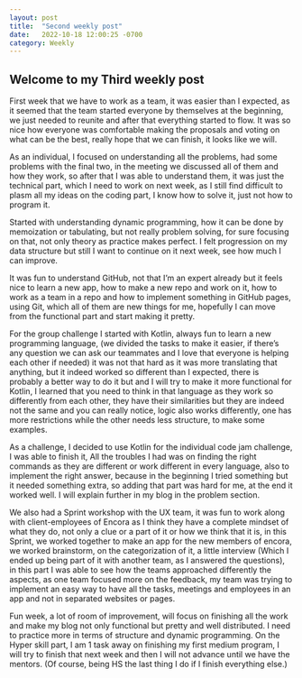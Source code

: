 ```yaml
---
layout: post
title:  "Second weekly post"
date:   2022-10-18 12:00:25 -0700
category: Weekly
---
```

## Welcome to my Third weekly post

First week that we have to work as a team, it was easier than I expected, as it seemed that the team started everyone by themselves at the beginning, 
we just needed to reunite and after that everything started to flow. It was so nice how everyone was comfortable making the proposals and voting on 
what can be the best, really hope that we can finish, it looks like we will. 

As an individual, I focused on understanding all the problems, had some problems with the final two, in the meeting we discussed all of them and 
how they work, so after that I was able to understand them, it was just the technical part, which I need to work on next week, as I still 
find difficult to plasm all my ideas on the coding part, I know how to solve it, just not how to program it. 

Started with understanding dynamic programming, how it can be done by memoization or tabulating, but not really problem solving, for sure focusing 
on that, not only theory as practice makes perfect. I felt progression on my data structure but still I want to continue on it next week, 
see how much I can improve. 

It was fun to understand GitHub, not that I’m an expert already but it feels nice to learn a new app, how to make a new repo and work on it, 
how to work as a team in a repo and how to implement something in GitHub pages, using Git, which all of them are new things for me, 
hopefully I can move from the functional part and start making it pretty. 

For the group challenge I started with Kotlin, always fun to learn a new programming language, (we divided the tasks to make it easier, 
if there’s any question we can ask our teammates and I love that everyone is helping each other if needed) it was not that hard as it was 
more translating that anything, but it indeed worked so different than I expected, there is probably a better way to do it but and I will 
try to make it more functional for Kotlin, I learned that you need to think in that language as they work so differently from each other, 
they have their similarities but they are indeed not the same and you can really notice, logic also works differently, one has more 
restrictions while the other needs less structure, to make some examples. 

As a challenge, I decided to use Kotlin for the individual code jam challenge, I was able to finish it, All the troubles I had was on 
finding the right commands as they are different or work different in every language, also to implement the right answer, because in 
the beginning I tried something but it needed something extra, so adding that part was hard for me, at the end it worked well. 
I will explain further in my blog in the problem section. 

We also had a Sprint workshop with the UX team, it was fun to work along with client-employees of Encora as I think they have a complete mindset 
of what they do, not only a clue or a part of it or how we think that it is, in this Sprint, we worked together to make an app for the new members 
of encora, we worked brainstorm, on the categorization of it, a little interview (Which I ended up being part of it with another team, as 
I answered the questions), in this part I was able to see how the teams approached differently the aspects, as one team focused more on the feedback, 
my team was trying to implement an easy way to have all the tasks, meetings and employees in an app and not in separated websites or pages.  

Fun week, a lot of room of improvement, will focus on finishing all the work and make my blog not only functional but pretty and well distributed. 
I need to practice more in terms of structure and dynamic programming. On the Hyper skill part, I am 1 task away on finishing my first medium program, 
I will try to finish that next week and then I will not advance until we have the mentors. (Of course, being HS the last thing I do if 
I finish everything else.) 